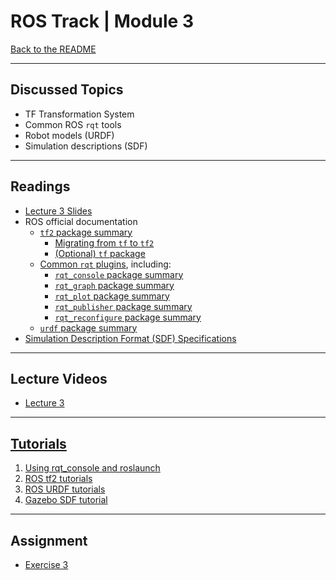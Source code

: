 # ROS Track | Module 3
[Back to the README](README.md)

---
## Discussed Topics
* TF Transformation System
* Common ROS `rqt` tools
* Robot models (URDF)
* Simulation descriptions (SDF)

---
## Readings
* [Lecture 3 Slides](readings/lecture3.pdf)
* ROS official documentation
    * [`tf2` package summary](http://wiki.ros.org/tf2)
        * [Migrating from `tf` to `tf2`](http://wiki.ros.org/tf2/Migration)
        * [(Optional) `tf` package](http://wiki.ros.org/tf)
    * [Common `rqt` plugins](http://wiki.ros.org/rqt_common_plugins), including:
        * [`rqt_console` package summary](http://wiki.ros.org/rqt_console)
        * [`rqt_graph` package summary](http://wiki.ros.org/rqt_graph)
        * [`rqt_plot` package summary](http://wiki.ros.org/rqt_plot)
        * [`rqt_publisher` package summary](http://wiki.ros.org/rqt_publisher)
        * [`rqt_reconfigure` package summary](http://wiki.ros.org/rqt_reconfigure)
    * [`urdf` package summary](http://wiki.ros.org/urdf)
* [Simulation Description Format (SDF) Specifications](http://sdformat.org/spec)

---
## Lecture Videos
* [Lecture 3](https://www.youtube.com/watch?v=_GgHFuib_LU&list=PLE-BQwvVGf8HOvwXPgtDfWoxd4Cc6ghiP&index=3)

---
## [Tutorials](http://wiki.ros.org/ROS/Tutorials)
1. [Using rqt_console and roslaunch](http://wiki.ros.org/ROS/Tutorials/UsingRqtconsoleRoslaunch)
2. [ROS tf2 tutorials](http://wiki.ros.org/tf2/Tutorials)
3. [ROS URDF tutorials](http://wiki.ros.org/urdf/Tutorials)
4. [Gazebo SDF tutorial](http://gazebosim.org/tutorials?tut=build_robot&cat=build_robot)

---
## Assignment
* [Exercise 3](assignments/exercise3.pdf)